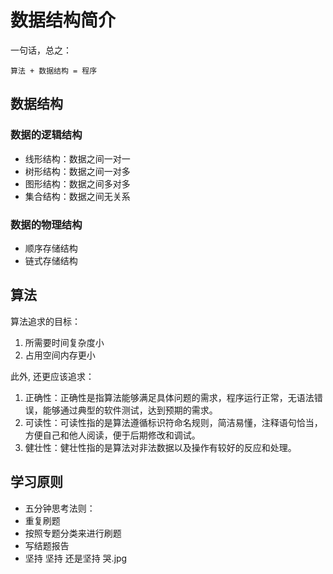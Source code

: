 # 数据结构简介
一句话，总之：
    
    算法 + 数据结构 = 程序

## 数据结构
### 数据的逻辑结构

- 线形结构：数据之间一对一
- 树形结构：数据之间一对多
- 图形结构：数据之间多对多
- 集合结构：数据之间无关系


### 数据的物理结构

- 顺序存储结构
- 链式存储结构

## 算法

算法追求的目标：
1. 所需要时间复杂度小
2. 占用空间内存更小


此外, 还更应该追求：
1. 正确性：正确性是指算法能够满足具体问题的需求，程序运行正常，无语法错误，能够通过典型的软件测试，达到预期的需求。
2. 可读性：可读性指的是算法遵循标识符命名规则，简洁易懂，注释语句恰当，方便自己和他人阅读，便于后期修改和调试。
3. 健壮性：健壮性指的是算法对非法数据以及操作有较好的反应和处理。


## 学习原则

- 五分钟思考法则：
- 重复刷题
- 按照专题分类来进行刷题
- 写结题报告
- 坚持 坚持 还是坚持 哭.jpg
